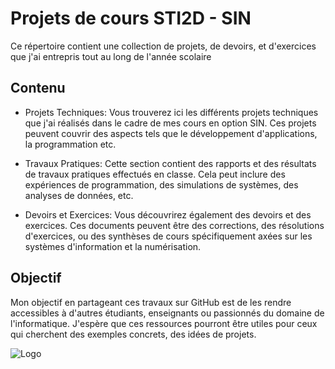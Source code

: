 # Projets de cours STI2D - SIN


Ce répertoire contient une collection de projets, de devoirs, et d'exercices que j'ai entrepris tout au long de l'année scolaire


## Contenu

- Projets Techniques: Vous trouverez ici les différents projets techniques que j'ai réalisés dans le cadre de mes cours en option SIN. Ces projets peuvent couvrir des aspects tels que le développement d'applications, la programmation etc. 

- Travaux Pratiques: Cette section contient des rapports et des résultats de travaux pratiques effectués en classe. Cela peut inclure des expériences de programmation, des simulations de systèmes, des analyses de données, etc.

- Devoirs et Exercices: Vous découvrirez également des devoirs et des exercices. Ces documents peuvent être des corrections, des résolutions d'exercices, ou des synthèses de cours spécifiquement axées sur les systèmes d'information et la numérisation.




## Objectif

Mon objectif en partageant ces travaux sur GitHub est de les rendre accessibles à d'autres étudiants, enseignants ou passionnés du domaine de l'informatique. J'espère que ces ressources pourront être utiles pour ceux qui cherchent des exemples concrets, des idées de projets.

![Logo](https://pedagogie.ac-lille.fr/sti/wp-content/uploads/sites/55/2022/11/sti2d.jpg)
